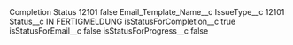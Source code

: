 <?xml version="1.0" encoding="UTF-8"?>
<CustomMetadata xmlns="http://soap.sforce.com/2006/04/metadata" xmlns:xsi="http://www.w3.org/2001/XMLSchema-instance" xmlns:xsd="http://www.w3.org/2001/XMLSchema">
    <label>Completion Status 12101</label>
    <protected>false</protected>
    <values>
        <field>Email_Template_Name__c</field>
        <value xsi:nil="true"/>
    </values>
    <values>
        <field>IssueType__c</field>
        <value xsi:type="xsd:string">12101</value>
    </values>
    <values>
        <field>Status__c</field>
        <value xsi:type="xsd:string">IN FERTIGMELDUNG</value>
    </values>
    <values>
        <field>isStatusForCompletion__c</field>
        <value xsi:type="xsd:boolean">true</value>
    </values>
    <values>
        <field>isStatusForEmail__c</field>
        <value xsi:type="xsd:boolean">false</value>
    </values>
    <values>
        <field>isStatusForProgress__c</field>
        <value xsi:type="xsd:boolean">false</value>
    </values>
</CustomMetadata>
